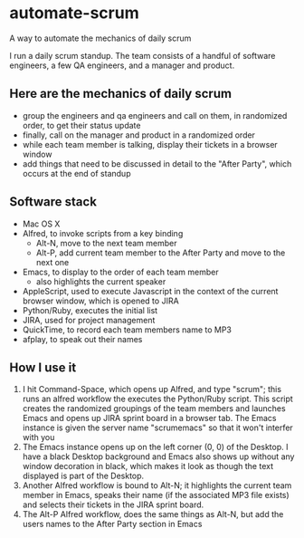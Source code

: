 # automate-scrum
A way to automate the mechanics of daily scrum

I run a daily scrum standup. The team consists of a handful of software engineers, a few QA engineers, and a manager and product.

## Here are the mechanics of daily scrum
* group the engineers and qa engineers and call on them, in randomized order, to get their status update
* finally, call on the manager and product in a randomized order
* while each team member is talking, display their tickets in a browser window
* add things that need to be discussed in detail to the "After Party", which occurs at the end of standup

## Software stack
* Mac OS X
* Alfred, to invoke scripts from a key binding
  * Alt-N, move to the next team member
  * Alt-P, add current team member to the After Party and move to the next one
* Emacs, to display to the order of each team member
  * also highlights the current speaker
* AppleScript, used to execute Javascript in the context of the current browser window, which is opened to JIRA
* Python/Ruby, executes the initial list
* JIRA, used for project management
* QuickTime, to record each team members name to MP3
* afplay, to speak out their names

## How I use it
1. I hit Command-Space, which opens up Alfred, and type "scrum"; this runs an alfred workflow the executes the Python/Ruby script. This script creates the randomized groupings of the team members and launches Emacs and opens up JIRA sprint board in a browser tab. The Emacs instance is given the server name "scrumemacs" so that it won't interfer with you 
2. The Emacs instance opens up on the left corner (0, 0) of the Desktop. I have a black Desktop background and Emacs also shows up without any window decoration in black, which makes it look as though the text displayed is part of the Desktop.
3. Another Alfred workflow is bound to Alt-N; it highlights the current team member in Emacs, speaks their name (if the associated MP3 file exists) and selects their tickets in the JIRA sprint board.
4. The Alt-P Alfred workflow, does the same things as Alt-N, but add the users names to the After Party section in Emacs
